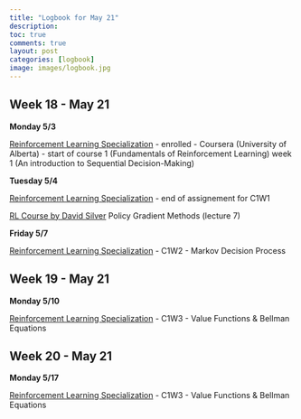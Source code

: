 ```yaml
---
title: "Logbook for May 21"
description: 
toc: true
comments: true
layout: post
categories: [logbook]
image: images/logbook.jpg
---
```




## Week 18 - May 21

**Monday 5/3**

[Reinforcement Learning Specialization](/guillaume_blog/blog/reinforcement-learning-specialization-coursera.html) - enrolled - Coursera (University of Alberta) - start of course 1 (Fundamentals of Reinforcement Learning) week 1 (An introduction to Sequential Decision-Making)

**Tuesday 5/4**

[Reinforcement Learning Specialization](/guillaume_blog/blog/reinforcement-learning-specialization-coursera.html) - end of assignement for C1W1

[RL Course by David Silver](/guillaume_blog/blog/Introduction-to-Reinforcement-Learning-with-David-Silver.html) Policy Gradient Methods (lecture 7)

**Friday 5/7**

[Reinforcement Learning Specialization](/guillaume_blog/blog/reinforcement-learning-specialization-coursera.html) - C1W2 - Markov Decision Process

## Week 19 - May 21

**Monday 5/10**

[Reinforcement Learning Specialization](/guillaume_blog/blog/reinforcement-learning-specialization-coursera.html) - C1W3 - Value Functions & Bellman Equations



## Week 20 - May 21

**Monday 5/17**

[Reinforcement Learning Specialization](/guillaume_blog/blog/reinforcement-learning-specialization-coursera.html) - C1W3 - Value Functions & Bellman Equations



